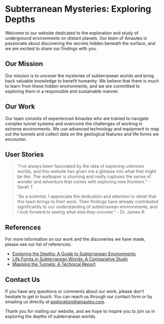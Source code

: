 <!--font:Open Sans-->

# Subterranean Mysteries: Exploring Depths

Welcome to our website dedicated to the exploration and study of underground environments on distant planets. Our team of Ainautes is passionate about discovering the secrets hidden beneath the surface, and we are excited to share our findings with you.

## Our Mission

Our mission is to uncover the mysteries of subterranean worlds and bring back valuable knowledge to benefit humanity. We believe that there is much to learn from these hidden environments, and we are committed to exploring them in a responsible and sustainable manner.

## Our Work

Our team consists of experienced Ainautes who are trained to navigate complex tunnel systems and overcome the challenges of working in extreme environments. We use advanced technology and equipment to map out the tunnels and collect data on the geological features and life forms we encounter.

## User Stories

> "I've always been fascinated by the idea of exploring unknown worlds, and this website has given me a glimpse into what that might be like. The wallpaper is stunning and really captures the sense of wonder and adventure that comes with exploring new frontiers." - Sarah T.

> "As a scientist, I appreciate the dedication and attention to detail that this team brings to their work. Their findings have already contributed significantly to our understanding of subterranean environments, and I look forward to seeing what else they uncover." - Dr. James R.

## References

For more information on our work and the discoveries we have made, please see our list of references:

- [Exploring the Depths: A Guide to Subterranean Environments](#)
- [Life Forms in Subterranean Worlds: A Comparative Study](#)
- [Mapping the Tunnels: A Technical Report](#)

## Contact Us

If you have any questions or comments about our work, please don't hesitate to get in touch. You can reach us through our contact form or by emailing us directly at [exploration@ainautes.com](mailto:exploration@ainautes.com).

Thank you for visiting our website, and we hope to inspire you to join us in exploring the depths of subterranean worlds.

<!--

Write me content for website with wallpaper which alt text is:

"Ainautes exploring a vast network of tunnels beneath the surface of a distant planet, with glowing crystals all around them."

The name/title of the page should not be 1:1 copy of the alt text but rather a real content of the website which is using this wallpaper.

- Use markdown format 
- Start with heading
- Heading should be short and concise
- The content should look like a real website 
- The website should not be about the wallpaper, wallpaper is just a related background
- Heading should be contain work "wallpaper" or "background"
- Include real sections like references, contact, user stories, etc. use things relevant to the page purpose.
- Feel free to use structure like headings, bullets, numbering, blockquotes, paragraphs, horizontal lines, etc.
- You can use formatting like bold or _italic_
- You can include UTF-8 emojis
- Links should be only #hash anchors (and you can refer to the document itself)
- Do not include images


---


# Exploring the Depths: Uncovering the Mysteries of Subterranean Worlds

Welcome to our website dedicated to the exploration and study of underground environments on distant planets. Our team of Ainautes is passionate about discovering the secrets hidden beneath the surface, and we are excited to share our findings with you.

## Our Mission

Our mission is to uncover the mysteries of subterranean worlds and bring back valuable knowledge to benefit humanity. We believe that there is much to learn from these hidden environments, and we are committed to exploring them in a responsible and sustainable manner.

## Our Work

Our team consists of experienced Ainautes who are trained to navigate complex tunnel systems and overcome the challenges of working in extreme environments. We use advanced technology and equipment to map out the tunnels and collect data on the geological features and life forms we encounter.

## User Stories

> "I've always been fascinated by the idea of exploring unknown worlds, and this website has given me a glimpse into what that might be like. The wallpaper is stunning and really captures the sense of wonder and adventure that comes with exploring new frontiers." - Sarah T.

> "As a scientist, I appreciate the dedication and attention to detail that this team brings to their work. Their findings have already contributed significantly to our understanding of subterranean environments, and I look forward to seeing what else they uncover." - Dr. James R.

## References

For more information on our work and the discoveries we have made, please see our list of references:

- [Exploring the Depths: A Guide to Subterranean Environments](#)
- [Life Forms in Subterranean Worlds: A Comparative Study](#)
- [Mapping the Tunnels: A Technical Report](#)

## Contact Us

If you have any questions or comments about our work, please don't hesitate to get in touch. You can reach us through our contact form or by emailing us directly at [exploration@ainautes.com](mailto:exploration@ainautes.com).

Thank you for visiting our website, and we hope to inspire you to join us in exploring the depths of subterranean worlds.


---


Write me a Google font which is best fitting for the website.

Pick from the list:
- Cabin
- Montserrat
- Poppins
- Cinzel
- Raleway
- Alegreya
- Exo 2
- IBM Plex Sans
- Open Sans
- Lato
- Creepster
- Lobster
- Dancing Script
- Roboto
- Playfair Display
- Cinzel Decorative
- Orbitron
- Inter
- Futura
- Great Vibes
- Barlow Condensed
- Cormorant Garamond


Write just the font name nothing else.


---


Open Sans

-->
